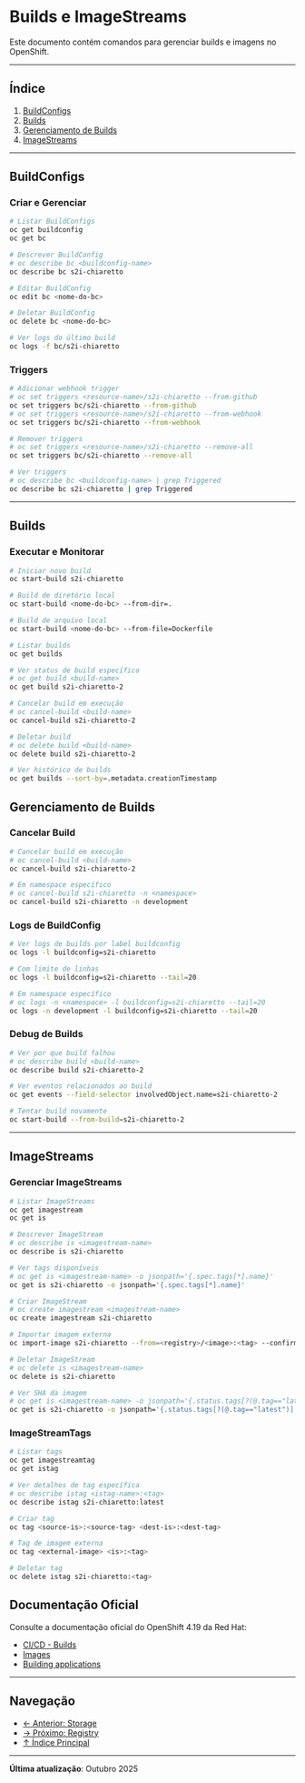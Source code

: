 # Builds e ImageStreams

Este documento contém comandos para gerenciar builds e imagens no OpenShift.

---

## Índice

1. [BuildConfigs](#buildconfigs)
2. [Builds](#builds)
3. [Gerenciamento de Builds](#gerenciamento-de-builds)
4. [ImageStreams](#imagestreams)
---

## BuildConfigs

### Criar e Gerenciar
```bash
# Listar BuildConfigs
oc get buildconfig
oc get bc
```

```bash
# Descrever BuildConfig
# oc describe bc <buildconfig-name>
oc describe bc s2i-chiaretto
```

```bash ignore-test
# Editar BuildConfig
oc edit bc <nome-do-bc>
```

```bash ignore-test
# Deletar BuildConfig
oc delete bc <nome-do-bc>
```

```bash ignore-test
# Ver logs do último build
oc logs -f bc/s2i-chiaretto
```

### Triggers
```bash
# Adicionar webhook trigger
# oc set triggers <resource-name>/s2i-chiaretto --from-github
oc set triggers bc/s2i-chiaretto --from-github
# oc set triggers <resource-name>/s2i-chiaretto --from-webhook
oc set triggers bc/s2i-chiaretto --from-webhook
```

```bash
# Remover triggers
# oc set triggers <resource-name>/s2i-chiaretto --remove-all
oc set triggers bc/s2i-chiaretto --remove-all
```

```bash
# Ver triggers
# oc describe bc <buildconfig-name> | grep Triggered
oc describe bc s2i-chiaretto | grep Triggered
```

---

## Builds

### Executar e Monitorar
```bash
# Iniciar novo build
oc start-build s2i-chiaretto
```

```bash ignore-test
# Build de diretório local
oc start-build <nome-do-bc> --from-dir=.
```

```bash ignore-test
# Build de arquivo local
oc start-build <nome-do-bc> --from-file=Dockerfile
```

```bash
# Listar builds
oc get builds
```

```bash ignore-test
# Ver status de build específico
# oc get build <build-name>
oc get build s2i-chiaretto-2
```

```bash ignore-test
# Cancelar build em execução
# oc cancel-build <build-name>
oc cancel-build s2i-chiaretto-2
```

```bash ignore-test
# Deletar build
# oc delete build <build-name>
oc delete build s2i-chiaretto-2
```

```bash
# Ver histórico de builds
oc get builds --sort-by=.metadata.creationTimestamp
```


## Gerenciamento de Builds

### Cancelar Build
```bash ignore-test
# Cancelar build em execução
# oc cancel-build <build-name>
oc cancel-build s2i-chiaretto-2
```

```bash ignore-test
# Em namespace específico
# oc cancel-build s2i-chiaretto -n <namespace>
oc cancel-build s2i-chiaretto -n development
```

### Logs de BuildConfig
```bash
# Ver logs de builds por label buildconfig
oc logs -l buildconfig=s2i-chiaretto
```

```bash
# Com limite de linhas
oc logs -l buildconfig=s2i-chiaretto --tail=20
```

```bash
# Em namespace específico
# oc logs -n <namespace> -l buildconfig=s2i-chiaretto --tail=20
oc logs -n development -l buildconfig=s2i-chiaretto --tail=20
```


### Debug de Builds
```bash ignore-test
# Ver por que build falhou
# oc describe build <build-name>
oc describe build s2i-chiaretto-2
```

```bash ignore-test
# Ver eventos relacionados ao build
oc get events --field-selector involvedObject.name=s2i-chiaretto-2
```

```bash ignore-test
# Tentar build novamente
oc start-build --from-build=s2i-chiaretto-2
```

---

## ImageStreams

### Gerenciar ImageStreams
```bash
# Listar ImageStreams
oc get imagestream
oc get is
```

```bash
# Descrever ImageStream
# oc describe is <imagestream-name>
oc describe is s2i-chiaretto
```

```bash
# Ver tags disponíveis
# oc get is <imagestream-name> -o jsonpath='{.spec.tags[*].name}'
oc get is s2i-chiaretto -o jsonpath='{.spec.tags[*].name}'
```

```bash ignore-test
# Criar ImageStream
# oc create imagestream <imagestream-name>
oc create imagestream s2i-chiaretto
```

```bash ignore-test
# Importar imagem externa
oc import-image s2i-chiaretto --from=<registry>/<image>:<tag> --confirm
```

```bash ignore-test
# Deletar ImageStream
# oc delete is <imagestream-name>
oc delete is s2i-chiaretto
```

```bash ignore-test
# Ver SHA da imagem
# oc get is <imagestream-name> -o jsonpath='{.status.tags[?(@.tag=="latest")].items[0].image}'
oc get is s2i-chiaretto -o jsonpath='{.status.tags[?(@.tag=="latest")].items[0].image}'
```

### ImageStreamTags
```bash
# Listar tags
oc get imagestreamtag
oc get istag
```

```bash ignore-test
# Ver detalhes de tag específica
# oc describe istag <istag-name>:<tag>
oc describe istag s2i-chiaretto:latest
```

```bash ignore-test
# Criar tag
oc tag <source-is>:<source-tag> <dest-is>:<dest-tag>
```

```bash ignore-test
# Tag de imagem externa
oc tag <external-image> <is>:<tag>
```

```bash ignore-test
# Deletar tag
oc delete istag s2i-chiaretto:<tag>
```


## Documentação Oficial

Consulte a documentação oficial do OpenShift 4.19 da Red Hat:

- <a href="https://docs.redhat.com/en/documentation/openshift_container_platform/4.19/html/cicd/builds" target="_blank">CI/CD - Builds</a>
- <a href="https://docs.redhat.com/en/documentation/openshift_container_platform/4.19/html/images" target="_blank">Images</a>
- <a href="https://docs.redhat.com/en/documentation/openshift_container_platform/4.19/html/building_applications" target="_blank">Building applications</a>

---

## Navegação

- [← Anterior: Storage](08-storage.md)
- [→ Próximo: Registry](10-registry-imagens.md)
- [↑ Índice Principal](README.md)

---

**Última atualização**: Outubro 2025
